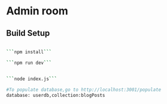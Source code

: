 # Admin room


## Build Setup

``` bash

```npm install```

```npm run dev```


```node index.js```

#To populate database,go to http://localhost:3001/populate
database: userdb,collection:blogPosts
